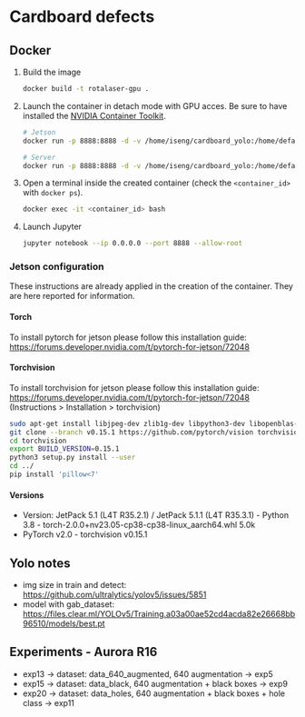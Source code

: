 # Cardboard defects

## Docker

1. Build the image
    ```bash
    docker build -t rotalaser-gpu .
    ```
2. Launch the container in detach mode with GPU acces. Be sure to have installed the [NVIDIA Container Toolkit](https://docs.nvidia.com/datacenter/cloud-native/container-toolkit/latest/install-guide.html).
    ```bash
    # Jetson
    docker run -p 8888:8888 -d -v /home/iseng/cardboard_yolo:/home/default/ --runtime nvidia -it rotalaser-gpu bash

    # Server
    docker run -p 8888:8888 -d -v /home/iseng/cardboard_yolo:/home/default/ --gpus=all -it rotalaser-gpu bash
    ```
3. Open a terminal inside the created container (check the `<container_id>` with `docker ps`).
    ```bash
    docker exec -it <container_id> bash
    ```
4. Launch Jupyter
    ```bash
    jupyter notebook --ip 0.0.0.0 --port 8888 --allow-root
    ```

### Jetson configuration
These instructions are already applied in the creation of the container. They are here reported for information.

#### Torch
To install pytorch for jetson please follow this installation guide: https://forums.developer.nvidia.com/t/pytorch-for-jetson/72048

#### Torchvision
To install torchvision for jetson please follow this installation guide: https://forums.developer.nvidia.com/t/pytorch-for-jetson/72048 (Instructions > Installation > torchvision)

```bash
sudo apt-get install libjpeg-dev zlib1g-dev libpython3-dev libopenblas-dev libavcodec-dev libavformat-dev libswscale-dev
git clone --branch v0.15.1 https://github.com/pytorch/vision torchvision
cd torchvision
export BUILD_VERSION=0.15.1
python3 setup.py install --user
cd ../
pip install 'pillow<7'
```

#### Versions
- Version: JetPack 5.1 (L4T R35.2.1) / JetPack 5.1.1 (L4T R35.3.1) - Python 3.8 - torch-2.0.0+nv23.05-cp38-cp38-linux_aarch64.whl 5.0k
- PyTorch v2.0 - torchvision v0.15.1

## Yolo notes
- img size in train and detect: https://github.com/ultralytics/yolov5/issues/5851
- model with gab_dataset: https://files.clear.ml/YOLOv5/Training.a03a00ae52cd4acda82e26668bb96510/models/best.pt


## Experiments - Aurora R16
- exp13 -> dataset: data_640_augmented, 640 augmentation -> exp5
- exp15 -> dataset: data_black, 640 augmentation + black boxes -> exp9
- exp20 -> dataset: data_holes, 640 augmentation + black boxes + hole class -> exp11